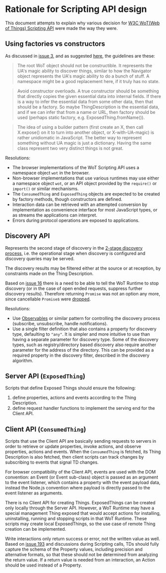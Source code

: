 # Rationale for Scripting API design

This document attempts to explain why various decision for [W3C WoT(Web of Things) Scripting API](https://w3c.github.io/wot-scripting-api/index.html) were made the way they were.

## Using factories vs constructors
As discussed in [issue 3](https://github.com/w3c/wot-scripting-api/issues/3), and as suggested [here](https://github.com/w3c/wot-scripting-api/issues/3#issuecomment-283746764), the guidelines are these:

> The root WoT object should not be constructible. It represents the UA's magic ability to discover things, similar to how the Navigator object represents the UA's magic ability to do a bunch of stuff. A namespace might be a good replacement here, if it truly has no state.

> Avoid constructor overloads. A true constructor should be something that directly copies the given essential data into internal fields. If there is a way to infer the essential data from some other data, then that should be a factory. So maybe ThingDescription is the essential data, and if we can infer that from a name or URL, then factory should be used (perhaps static factory, e.g. ExposedThing.fromName()).

> The idea of using a builder pattern (first create an X, then call X.expose() on it to turn into another object, or X-with-UA-magic) is rather unidiomatic in JavaScript. The better way to represent something without UA magic is just a dictionary. Having the same class represent two very distinct things is not great.


Resolutions:
- The browser implementations of the WoT Scripting API uses a namespace object `wot` in the browser.
- Non-browser implementations that use various runtimes may use either a namespace object `wot`, or an API object provided by the `require()` or `import()` or similar mechanisms.
- The `ConsumedThing` and `ExposedThing` objects are expected to be created by factory methods, though constructors are defined.
- Interaction data can be retrieved with an attempted conversion by implementation as convenience interface for most JavaScript types, or as streams the applications can interpret.
- Errors during protocol operations are exposed to applications.

## Discovery API

Represents the second stage of discovery in the [2-stage discovery process](https://github.com/w3c/wot-discovery/blob/master/proposals/directory.md), i.e. the
operational stage when discovery is configured and discovery queries may be served.

The discovery results may be filtered either at the source or at reception, by constraints made on the Thing Description.

Based on [issue 16](https://github.com/w3c/wot-scripting-api/issues/16) there is a need to be able to tell the WoT Runtime to stop discovery (or in the case of open ended requests, suppress further discovery results). Therefore returning `Promise` was not an option any more, since cancellable `Promise`s were [dropped](https://github.com/tc39/proposal-cancelable-promises).

Resolutions:
- Use [Observables](https://github.com/tc39/proposal-observable) or similar pattern for controlling the discovery process (subscribe, unsubscribe, handle notifications).
- Use a single filter definition that also contains a property for discovery type, defaulting to `"any"`. It is simpler and more intuitive to use than having a separate parameter for discovery type. Some of the discovery types, such as registry/directory based discovery also require another parameter for the address of the directory. This can be provided as a required property in the discovery filter, described in the discovery algorithm.

## Server API (`ExposedThing`)
Scripts that define Exposed Things should ensure the following:
1. define properties, actions and events according to the Thing Description.
2. define request handler functions to implement the serving end for the Client API.

## Client API (`ConsumedThing`)
Scripts that use the Client API are basically sending requests to servers in order to retrieve or update properties, invoke actions, and observe properties, actions and events. When the `ConsumedThing` is fetched, its Thing Description is also fetched, then client scripts can track changes by subscribing to events that signal TD changes.

For browser compatibility of the Client API, events are used with the DOM convention: an Event (or Event sub-class) object is passed as an argument to the event listener, which contains a property with the event payload data, instead the Node.js convention where payload is directly passed to the event listener as arguments.

There is no Client API for creating Things. ExposedThings can be created only locally through the Server API. However, a WoT Runtime may have a special management Thing exposed that would accept actions for installing, uninstalling, running and stopping scripts in that WoT Runtime. These scripts may create local ExposedThings, so the use case of remote Thing creation can be implemented.

Write interactions only return success or error, not the written value as well.
Based on [issue 193](https://github.com/w3c/wot-scripting-api/issues/193) and discussions during Scripting calls, TDs should fully capture the schema of the Property values, including precision and alternative formats, so that these should not be determined from analyzing the return value. If a return value is needed from an interaction, an
Action should be used instead of a Property.

